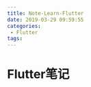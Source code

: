 ```yaml
---
title: Note-Learn-Flutter
date: 2019-03-29 09:59:55
categories:
 - Flutter
tags:
---
```


# Flutter笔记
